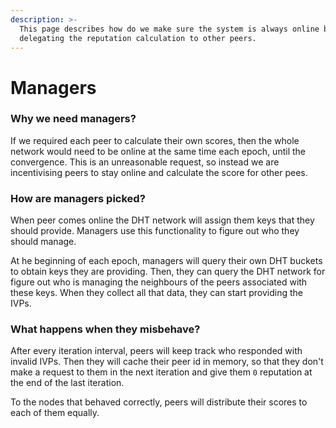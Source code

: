 ```yaml
---
description: >-
  This page describes how do we make sure the system is always online by
  delegating the reputation calculation to other peers.
---
```


# Managers

### Why we need managers?

If we required each peer to calculate their own scores, then the whole network would need to be online at the same time each epoch, until the convergence. This is an unreasonable request, so instead we are incentivising peers to stay online and calculate the score for other pees.&#x20;

### How are managers picked?

When peer comes online the DHT network will assign them keys that they should provide. Managers use this functionality to figure out who they should manage.

At he beginning of each epoch, managers will query their own DHT buckets to obtain keys they are providing. Then, they can query the DHT network for figure out who is managing the neighbours of the peers associated with these keys. When they collect all that data, they can start providing the IVPs.

### What happens when they misbehave?

After every iteration interval, peers will keep track who responded with invalid IVPs. Then they will cache their peer id in memory, so that they don't make a request to them in the next iteration and give them `0` reputation at the end of the last iteration.

To the nodes that behaved correctly, peers will distribute their scores to each of them equally.

